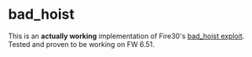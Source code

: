 # bad_hoist

This is an **actually working** implementation of Fire30's [bad_hoist exploit](https://github.com/Fire30/bad_hoist). Tested and proven to be working on FW 6.51.
